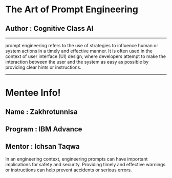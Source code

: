 # The Art of Prompt Engineering
## Author : Cognitive Class AI
--------------------------------

prompt engineering refers to the use of strategies to influence human or system actions in a timely and effective manner. It is often used in the context of user interface (UI) design, where developers attempt to make the interaction between the user and the system as easy as possible by providing clear hints or instructions.

-------------------------------
# Mentee Info!
## Name : Zakhrotunnisa
## Program : IBM Advance
## Mentor : Ichsan Taqwa

In an engineering context, engineering prompts can have important implications for safety and security. Providing timely and effective warnings or instructions can help prevent accidents or serious errors.
